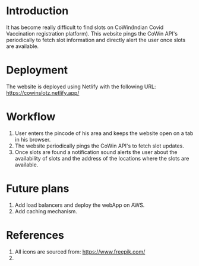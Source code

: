 # Introduction

It has become really difficult to find slots on CoWin(Indian Covid Vaccination registration platform). This website pings the CoWin API's periodically to fetch slot information and directly alert the user once slots are available.

# Deployment

The website is deployed using Netlify with the following URL: https://cowinslotz.netlify.app/

# Workflow

1. User enters the pincode of his area and keeps the website open on a tab in his browser.
2. The website periodically pings the CoWin API's to fetch slot updates.
3. Once slots are found a notification sound alerts the user about the availability of slots and the address of the locations where the slots are available.

# Future plans

1. Add load balancers and deploy the webApp on AWS.
2. Add caching mechanism.

# References

1. All icons are sourced from: https://www.freepik.com/
2. 
